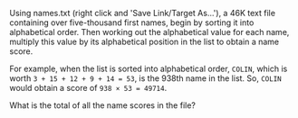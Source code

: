 ﻿Using names.txt (right click and 'Save Link/Target As...'), a 46K text file containing over five-thousand first names, begin by sorting it into alphabetical order. Then working out the alphabetical value for each name, multiply this value by its alphabetical position in the list to obtain a name score.

For example, when the list is sorted into alphabetical order, `COLIN`, which is worth `3 + 15 + 12 + 9 + 14 = 53`, is the 938th name in the list. So, `COLIN` would obtain a score of `938 × 53 = 49714`.

What is the total of all the name scores in the file?